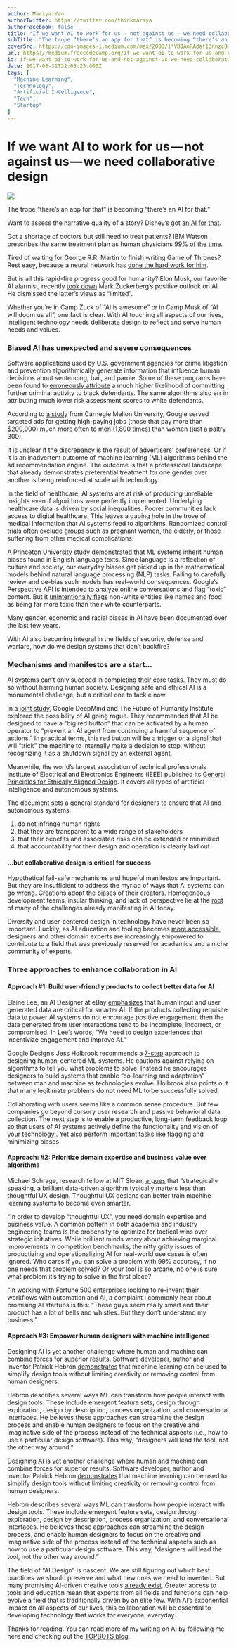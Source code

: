 ```yaml
---
author: Mariya Yao
authorTwitter: https://twitter.com/thinkmariya
authorFacebook: false
title: "If we want AI to work for us — not against us — we need collaborative design"
subTitle: "The trope “there’s an app for that” is becoming “there’s an AI for that.”..."
coverSrc: https://cdn-images-1.medium.com/max/2000/1*VBJAnRAdaf13nnzc0J5Ehg.jpeg
url: https://medium.freecodecamp.org/if-we-want-ai-to-work-for-us-and-not-against-us-we-need-collaborative-design-a627175e5d60
id: if-we-want-ai-to-work-for-us-and-not-against-us-we-need-collaborative-design-a627175e5d60
date: 2017-08-31T22:05:23.000Z
tags: [
  "Machine Learning",
  "Technology",
  "Artificial Intelligence",
  "Tech",
  "Startup"
]
---
```

# If we want AI to work for us — not against us — we need collaborative design







![](https://cdn-images-1.medium.com/max/2000/1*VBJAnRAdaf13nnzc0J5Ehg.jpeg)







The trope “there’s an app for that” is becoming “there’s an AI for that.”

Want to assess the narrative quality of a story? Disney’s got [an AI for that](https://www.engadget.com/2017/08/21/disney-research-taught-ai-to-judge-short-stories/).

Got a shortage of doctors but still need to treat patients? IBM Watson prescribes the same treatment plan as human physicians [99% of the time](https://futurism.com/ibms-watson-ai-recommends-same-treatment-as-doctors-in-99-of-cancer-cases/).

Tired of waiting for George R.R. Martin to finish writing Game of Thrones? Rest easy, because a neural network has [done the hard work for him](https://motherboard.vice.com/en_us/article/evvq3n/game-of-thrones-winds-of-winter-neural-network).

But is all this rapid-fire progress good for humanity? Elon Musk, our favorite AI alarmist, recently [took down](https://techcrunch.com/2017/07/25/elon-musk-mark-zuckerberg-artificial-intelligence/) Mark Zuckerberg’s positive outlook on AI. He dismissed the latter’s views as “limited”.

Whether you’re in Camp Zuck of “AI is awesome” or in Camp Musk of “AI will doom us all”, one fact is clear. With AI touching all aspects of our lives, intelligent technology needs deliberate design to reflect and serve human needs and values.

### Biased AI has unexpected and severe consequences

Software applications used by U.S. government agencies for crime litigation and prevention algorithmically generate information that influence human decisions about sentencing, bail, and parole. Some of these programs have been found to [erroneously attribute](https://www.propublica.org/article/machine-bias-risk-assessments-in-criminal-sentencing) a much higher likelihood of committing further criminal activity to black defendants. The same algorithms also err in attributing much lower risk assessment scores to white defendants.

According to [a study](https://www.cmu.edu/news/stories/archives/2015/july/online-ads-research.html) from Carnegie Mellon University, Google served targeted ads for getting high-paying jobs (those that pay more than $200,000) much more often to men (1,800 times) than women (just a paltry 300).

It is unclear if the discrepancy is the result of advertisers’ preferences. Or if it is an inadvertent outcome of machine learning (ML) algorithms behind the ad recommendation engine. The outcome is that a professional landscape that already demonstrates preferential treatment for one gender over another is being reinforced at scale with technology.

In the field of healthcare, AI systems are at risk of producing unreliable insights even if algorithms were perfectly implemented. Underlying healthcare data is driven by social inequalities. Poorer communities lack access to digital healthcare. This leaves a gaping hole in the trove of medical information that AI systems feed to algorithms. Randomized control trials often [exclude](https://qz.com/1023448/if-youre-not-a-white-male-artificial-intelligences-use-in-healthcare-could-be-dangerous/) groups such as pregnant women, the elderly, or those suffering from other medical complications.

A Princeton University study [demonstrated](http://spectrum.ieee.org/tech-talk/robotics/artificial-intelligence/ai-learns-gender-and-racial-biases-from-language) that ML systems inherit human biases found in English language texts. Since language is a reflection of culture and society, our everyday biases get picked up in the mathematical models behind natural language processing (NLP) tasks. Failing to carefully review and de-bias such models has real-world consequences. Google’s Perspective API is intended to analyze online conversations and flag “toxic” content. But it [unintentionally flags](https://blog.conceptnet.io/2017/08/12/you-werent-supposed-to-actually-implement-it-google/) non-white entities like names and food as being far more toxic than their white counterparts.

Many gender, economic and racial biases in AI have been documented over the last few years.

With AI also becoming integral in the fields of security, defense and warfare, how do we design systems that don’t backfire?

### Mechanisms and manifestos are a start…

AI systems can’t only succeed in completing their core tasks. They must do so without harming human society. Designing safe and ethical AI is a monumental challenge, but a critical one to tackle now.

In a [joint study](http://www.popsci.com/google-researches-big-red-button-to-stop-dangerous-ai), Google DeepMind and The Future of Humanity Institute explored the possibility of AI going rogue. They recommended that AI be designed to have a ”big red button” that can be activated by a human operator to “prevent an AI agent from continuing a harmful sequence of actions.” In practical terms, this red button will be a trigger or a signal that will “trick” the machine to internally make a decision to stop, without recognizing it as a shutdown signal by an external agent.

Meanwhile, the world’s largest association of technical professionals Institute of Electrical and Electronics Engineers (IEEE) published its [General Principles for Ethically Aligned Design](https://standards.ieee.org/develop/indconn/ec/ead_general_principles.pdf). It covers all types of artificial intelligence and autonomous systems.

The document sets a general standard for designers to ensure that AI and autonomous systems:

1.  do not infringe human rights
2.  that they are transparent to a wide range of stakeholders
3.  that their benefits and associated risks can be extended or minimized
4.  that accountability for their design and operation is clearly laid out

#### …but collaborative design is critical for success

Hypothetical fail-safe mechanisms and hopeful manifestos are important. But they are insufficient to address the myriad of ways that AI systems can go wrong. Creations adopt the biases of their creators. Homogeneous development teams, insular thinking, and lack of perspective lie at the [root](https://www.topbots.com/fighting-homogenous-thinking-algorithmic-bias-ai/) of many of the challenges already manifesting in AI today.

Diversity and user-centered design in technology have never been so important. Luckily, as AI education and tooling becomes [more accessible](https://www.topbots.com/artificial-intelligence-deep-learning-education-free/), designers and other domain experts are increasingly empowered to contribute to a field that was previously reserved for academics and a niche community of experts.

### Three approaches to enhance collaboration in AI

#### **Approach #1: Build user-friendly products to collect better data for AI**

Elaine Lee, an AI Designer at eBay [emphasizes](https://uxdesign.cc/design-makes-ai-smarter-34a346e92b47) that human input and user generated data are critical for smarter AI. If the products collecting requisite data to power AI systems do not encourage positive engagement, then the data generated from user interactions tend to be incomplete, incorrect, or compromised. In Lee’s words, “We need to design experiences that incentivize engagement and improve AI.”

Google Design’s Jess Holbrook recommends a [7-step](https://medium.com/google-design/human-centered-machine-learning-a770d10562cd) approach to designing human-centered ML systems. He cautions against relying on algorithms to tell you what problems to solve. Instead he encourages designers to build systems that enable “co-learning and adaptation” between man and machine as technologies evolve. Holbrook also points out that many legitimate problems do not need ML to be successfully solved.

Collaborating with users seems like a common sense procedure. But few companies go beyond cursory user research and passive behavioral data collection. The next step is to enable a productive, long-term feedback loop so that users of AI systems actively define the functionality and vision of your technology,. Yet also perform important tasks like flagging and minimizing biases.

#### **Approach: #2: Prioritize domain expertise and business value over algorithms**

Michael Schrage, research fellow at MIT Sloan, [argues](https://hbr.org/2017/04/ai-wont-change-companies-without-great-ux) that “strategically speaking, a brilliant data-driven algorithm typically matters less than thoughtful UX design. Thoughtful UX designs can better train machine learning systems to become even smarter.

“In order to develop “thoughtful UX”, you need domain expertise and business value. A common pattern in both academia and industry engineering teams is the propensity to optimize for tactical wins over strategic initiatives. While brilliant minds worry about achieving marginal improvements in competition benchmarks, the nitty gritty issues of productizing and operationalizing AI for real-world use cases is often ignored. Who cares if you can solve a problem with 99% accuracy, if no one needs that problem solved? Or your tool is so arcane, no one is sure what problem it’s trying to solve in the first place?

“In working with Fortune 500 enterprises looking to re-invent their workflows with automation and AI, a complaint I commonly hear about promising AI startups is this: “These guys seem really smart and their product has a lot of bells and whistles. But they don’t understand my business.”

#### **Approach #3: Empower human designers with machine intelligence**

Designing AI is yet another challenge where human and machine can combine forces for superior results. Software developer, author and inventor Patrick Hebron [demonstrates](https://medium.com/artists-and-machine-intelligence/rethinking-design-tools-in-the-age-of-machine-learning-369f3f07ab6c) that machine learning can be used to simplify design tools without limiting creativity or removing control from human designers.

Hebron describes several ways ML can transform how people interact with design tools. These include emergent feature sets, design through exploration, design by description, process organization, and conversational interfaces. He believes these approaches can streamline the design process and enable human designers to focus on the creative and imaginative side of the process instead of the technical aspects (i.e., how to use a particular design software). This way, “designers will lead the tool, not the other way around.”

Designing AI is yet another challenge where human and machine can combine forces for superior results. Software developer, author and inventor Patrick Hebron [demonstrates](https://medium.com/artists-and-machine-intelligence/rethinking-design-tools-in-the-age-of-machine-learning-369f3f07ab6c) that machine learning can be used to simplify design tools without limiting creativity or removing control from human designers.

Hebron describes several ways ML can transform how people interact with design tools. These include emergent feature sets, design through exploration, design by description, process organization, and conversational interfaces. He believes these approaches can streamline the design process, and enable human designers to focus on the creative and imaginative side of the process instead of the technical aspects such as how to use a particular design software. This way, “designers will lead the tool, not the other way around.”

The field of “AI Design” is nascent. We are still figuring out which best practices we should preserve and what new ones we need to invented. But many promising AI-driven creative tools [already exist](https://www.topbots.com/artificial-intelligence-creativity-art-design/). Greater access to tools and education mean that experts from all fields and functions can help evolve a field that is traditionally driven by an elite few. With AI’s exponential impact on all aspects of our lives, this collaboration will be essential to developing technology that works for everyone, everyday.

Thanks for reading. You can read more of my writing on AI by following me here and checking out the [TOPBOTS blog](https://www.topbots.com/collaborative-design-critical-ai/?utm_medium=article&utm_source=Medium&utm_campaign=collaborativeai).








